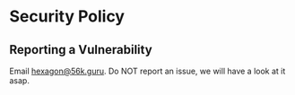 # Security Policy

## Reporting a Vulnerability

Email hexagon@56k.guru. Do NOT report an issue, we will have a look at it asap.
